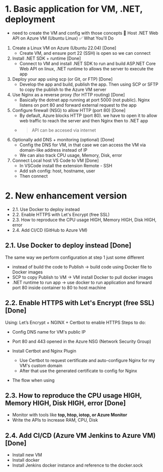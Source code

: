 # 1. Basic application for VM, .NET, deployment

- need to create the VM and config with those concepts
  🐧 Host .NET Web API on Azure VM (Ubuntu Linux)
  ✅ What You'll Do

1. Create a Linux VM on Azure (Ubuntu 22.04) [Done]
   - Create VM, and ensure port 22 (SSH) is open so we can connect
2. Install .NET SDK + runtime [Done]
   - Connect to VM and install .NET SDK to run and build ASP.NET Core Web API on linux, .NET runtime to allows the server to execute the app
3. Deploy your app using scp (or Git, or FTP) [Done]
   - Develop the app and build, publish the app. Then using SCP or SFTP to copy the publish to the Azure VM server
4. Use Nginx as a reverse proxy (for HTTP routing) [Done]
   - Basically the dotnet app running at port 5000 (not public). Nginx listens on port 80 and forward external request to the app
5. Configure firewall (NSG) to allow HTTP (port 80) [Done]
   - By default, Azure blocks HTTP (port 80). we have to open it to allow web traffic to reach the server and then Nginx then to .NET app
   - > API can be accesed via internet
6. Optionally add DNS + monitoring (optional) [Done]
   - Config the DNS for VM, in that case we can access the VM via domain-like address instead of IP
   - We can also track CPU usage, Memory, Disk, error
7. Connect Local host VS Code to VM [Done]
   - In VSCode install the extension Remote - SSH
   - Add ssh config: host, hostname, user
   - Then connect

# 2. New enhancement version

- 2.1. Use Docker to deploy instead
- 2.2. Enable HTTPS with Let's Encrypt (free SSL)
- 2.3. How to reproduce the CPU usage HIGH, Memory HIGH, Disk HIGH, error
- 2.4. Add CI/CD (GitHub to Azure VM)

## 2.1. Use Docker to deploy instead [Done]

The same way we perform configuration at step 1 just some different

- instead of build the code to Publish -> build code using Docker file to Docker images
- SCP to copy Publish to VM -> VM install Docker to pull docker images
- .NET runtime to run app -> use docker to run application and forward port 80 inside container to 80 to host machine

## 2.2. Enable HTTPS with Let's Encrypt (free SSL) [Done]

Using: Let’s Encrypt + NGINX + Certbot to enable HTTPS
Steps to do:

- Config DNS name for VM's public IP
- Port 80 and 443 opened in the Azure NSG (Network Security Group)
- Install Certbot and Nginx Plugin

  - Use Certbot to request certificate and auto-configure Nginx for my VM's custom domain
  - After that use the generated certificate to config for Nginx

- The flow when using
<!--
🌐 Browser/User
   |
   | HTTPS (port 443)
   v
🔒 Azure NSG (allows 443 + 80)
   |
   v
🖥️ Linux VM (public IP or DNS name)
   |
   | 443
   v
📦 NGINX (installed on VM, terminates HTTPS with Let's Encrypt cert)
   |
   | HTTP (port 5000 or 80)
   v
🐳 Docker Container (your .NET Web API app)

-->

## 2.3. How to reproduce the CPU usage HIGH, Memory HIGH, Disk HIGH, error [Done]

- Monitor with tools like **top, htop, iotop, or Azure Monitor**
- Write the APIs to increase RAM, CPU, Disk

## 2.4. Add CI/CD (Azure VM Jenkins to Azure VM) [Done]

- Install new VM
- Install docker
- Install Jenkins docker instance and reference to the docker.sock
